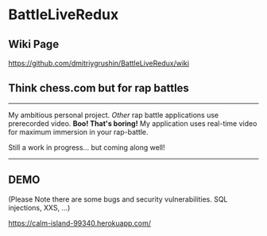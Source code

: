 # BattleLiveRedux

## Wiki Page
https://github.com/dmitriygrushin/BattleLiveRedux/wiki

## Think chess.com but for rap battles
--------------------
My ambitious personal project. 
*Other* rap battle applications use prerecorded video. **Boo! That's boring!**
My application uses real-time video for maximum immersion in your rap-battle.

Still a work in progress... but coming along well!

--------------------
## DEMO 
(Please Note there are some bugs and security vulnerabilities. SQL injections, XXS, ...)

https://calm-island-99340.herokuapp.com/


